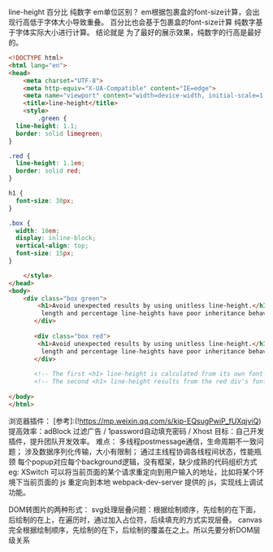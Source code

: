 line-height 百分比 纯数字 em单位区别？
em根据包裹盒的font-size计算，会出现行高低于字体大小导致重叠。
百分比也会基于包裹盒的font-size计算
纯数字基于字体实际大小进行计算。
结论就是 为了最好的展示效果，纯数字的行高是最好的。

```html
<!DOCTYPE html>
<html lang="en">
<head>
    <meta charset="UTF-8">
    <meta http-equiv="X-UA-Compatible" content="IE=edge">
    <meta name="viewport" content="width=device-width, initial-scale=1.0">
    <title>line-height</title>
    <style>
        .green {
  line-height: 1.1;
  border: solid limegreen;
}

.red {
  line-height: 1.1em;
  border: solid red;
}

h1 {
  font-size: 30px;
}

.box {
  width: 18em;
  display: inline-block;
  vertical-align: top;
  font-size: 15px;
}

    </style>
</head>
<body>
    <div class="box green">
        <h1>Avoid unexpected results by using unitless line-height.</h1>
         length and percentage line-heights have poor inheritance behavior ...
       </div>
       
       <div class="box red">
        <h1>Avoid unexpected results by using unitless line-height.</h1>
         length and percentage line-heights have poor inheritance behavior ...
       </div>
       
       <!-- The first <h1> line-height is calculated from its own font-size   (30px × 1.1) = 33px  -->
       <!-- The second <h1> line-height results from the red div's font-size  (15px × 1.1) = 16.5px,  probably not what you want -->
       
</body>
</html>
```

浏览器插件：
[参考]:(!https://mp.weixin.qq.com/s/kip-EQsugPwiP_fUXqjviQ)
提高效率：adBlock 过滤广告 / 1password自动填充密码 / Xhost
目标：自己开发插件，提升团队开发效率。
难点：
  多线程postmessage通信，生命周期不一致问题；
  涉及数据序列化传输，大小有限制；
  通过主线程协调各线程间状态，性能瓶颈
  每个popup对应每个background逻辑，没有框架，缺少成熟的代码组织方式
eg: XSwitch 可以将当前页面的某个请求重定向到用户输入的地址，比如将某个环境下当前页面的 js 重定向到本地 webpack-dev-server 提供的 js，实现线上调试功能。

DOM转图片的两种形式：
svg处理层叠问题：根据绘制顺序，先绘制的在下面，后绘制的在上，在遍历时，通过加入占位符，后续填充的方式实现层叠。
canvas完全根据绘制顺序，先绘制的在下，后绘制的覆盖在之上。所以先要分析DOM层级关系


